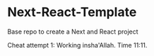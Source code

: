 # Next-React-Template
 Base repo to create a Next and React project 

Cheat attempt 1: Working insha'Allah. Time 11:11.